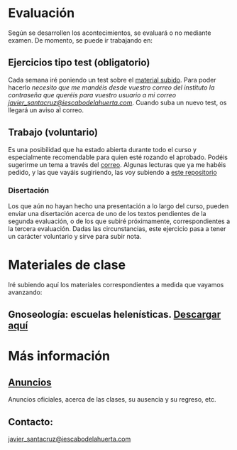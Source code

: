 # Evaluación
Según se desarrollen los acontecimientos, se evaluará o no mediante examen. De momento, se puede ir trabajando en:

## Ejercicios tipo test (obligatorio) 
Cada semana iré poniendo un test sobre el [material subido](https://github.com/javieriesch/1BACH). Para poder hacerlo *necesito que me mandéis desde vuestro correo del instituto la contraseña que queréis para vuestro usuario a mi correo [javier_santacruz@iescabodelahuerta.com](mailto:javier_santacruz@iescabodelahuerta.com)*. Cuando suba un nuevo test, os llegará un aviso al correo.

## Trabajo (voluntario)
Es una posibilidad que ha estado abierta durante todo el curso y especialmente recomendable para quien esté rozando el aprobado. Podéis sugerirme un tema a través del [correo](mailto:jsantacruz@iescabodelahuerta.com). Algunas lecturas que ya me habéis pedido, y las que vayáis sugiriendo, las voy subiendo a [este repositorio](https://github.com/javieriesch/libros)

### Disertación
Los que aún no hayan hecho una presentación a lo largo del curso, pueden enviar una disertación acerca de uno de los textos pendientes de la segunda evaluación, o de los que subiré próximamente, correspondientes a la tercera evaluación. Dadas las circunstancias, este ejercicio pasa a tener un carácter voluntario y sirve para subir nota.

# Materiales de clase
Iré subiendo aquí los materiales correspondientes a medida que vayamos avanzando:
## Gnoseología: escuelas helenísticas. [Descargar aquí](https://github.com/javieriesch/1BACH/raw/master/gnoseologia.pdf)

# Más información
## [Anuncios](https://javieriesch.github.io/)
Anuncios oficiales, acerca de las clases, su ausencia y su regreso, etc.
## Contacto: 
[javier_santacruz@iescabodelahuerta.com](mailto:javier_santacruz@iescabodelahuerta.com)

